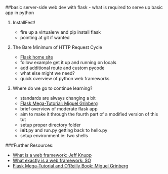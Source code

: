 

##basic server-side web dev with flask - what is required to serve up basic app in python





1. InstallFest!
    - fire up a virtualenv and pip install flask
    - pointing at git if wanted

2. The Bare Minimum of HTTP Request Cycle
     
    - [Flask home site](http://flask.pocoo.org/)   
    - follow example get it up and running on locals
    - add additional route and custom pycode    
    - what else might we need?
    - quick overview of python web frameworks

3. Where do we go to continue learning?
    - standards are always changing a bit
    - [Flask Mega-Tutorial: Miguel Grinberg](http://blog.miguelgrinberg.com/post/the-flask-mega-tutorial-part-i-hello-world)
    - brief overview of moderate flask app
    - aim to make it through the fourth part of a modified version of this tut
    - setup proper directory folder
    - __init__.py and run.py getting back to hello.py
    - setup environment ie: two shells

       

###Further Resources: 
- [What is a web framework: Jeff Knupp](http://www.jeffknupp.com/blog/2014/03/03/what-is-a-web-framework/)
- [What exactly is a web framework: SO](http://stackoverflow.com/questions/3345512/what-exactly-is-a-web-framework#3345751)
- [Flask Mega-Tutorial and O'Reilly Book: Miguel Grinberg](http://blog.miguelgrinberg.com/post/the-flask-mega-tutorial-part-i-hello-world)
